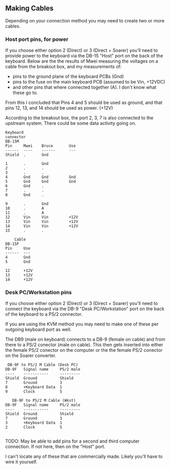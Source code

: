 ## Making Cables

Depending on your connection method you may need to create two or more cables.

### Host port pins, for power

If you choose either option 2 (Direct) or 3 (Direct + Soarer) you'll need to
provide power to the keyboard via the DB-15 "Host" port on the back of the
keyboard. Below are the the results of Mwei measuring the voltages on a cable
from the breakout box, and my measurements of:

* pins to the ground plane of the keyboard PCBs (Gnd)
* pins to the fuse on the main keyboard PCB (assumed to be Vin, +12VDC)
* and other pins that where connected together (A). I don't know what these go to.

From this I concluded that Pins 4 and 5 should be used as ground, 
and that pins 12, 13, and 14 should be used as power. (+12V)

According to the breakout box, the port 2, 3, 7 is also connected to the
upstream system. There could be some data activity going on.

```
Keyboard 
connector
DB-15M                           
Pin     Mwei    Bruce       Use 
------  ----    ------      --- 
Shield  .       Gnd             

1       .       Gnd             
2       .       .               
3       .       .               
4       Gnd     Gnd         Gnd 
5       Gnd     Gnd         Gnd 
6       Gnd     .               
7       .       .               
8       Gnd     .               

9       .       Gnd             
10      .       A               
11      .       A               
12      Vin     Vin         +12V
13      Vin     Vin         +12V
14      Vin     Vin         +12V
15      .       .               
```
```
    Cable
DB-15F 
Pin     Use 
------  --- 
4       Gnd 
5       Gnd 

12      +12V
13      +12V
14      +12V          
```

### Desk PC/Workstation pins

If you choose either option 2 (Direct) or 3 (Direct + Soarer) you'll need to
connect the keyboard via the DB-9 "Desk PC/Workstation" port on the back of the
keyboard to a PS/2 connector.

If you are using the KVM method you may need to make one of these per outgoing
keyboard port as well.

The DB9 (male on keyboard) connects to a DB-9 (female on cable) and from there
to a PS/2 conector (male on cable). This then gets inserted into either the
female PS/2 conector on the computer or the the female PS/2 conector on the
Soarer converter.


```
 DB-9F to PS/2 M Cable (Desk PC)
DB-9F   Signal name     PS/2 male
----    -----------     ---------
Shield  Ground          Shield
7       Ground          3
8       +Keyboard Data  1
9       Clock           5

   DB-9F to PS/2 M Cable (Wkst)
DB-9F   Signal name     PS/2 male
----    -----------     ---------
Shield  Ground          Shield
7       Ground          3
3       +Keyboard Data  1
2       Clock           5
    
```
TODO: May be able to add pins for a second and third computer connection. If not
here, then on the "Host" port. 

I can't locate any of these that are commercially made. Likely you'll have to wire it yourself.

